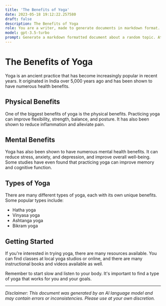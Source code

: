 ```yaml
---
title: 'The Benefits of Yoga'
date: 2023-05-18 19:12:22.257580
draft: false
description: The Benefits of Yoga
role: You are a writer, made to generate documents in markdown format. It is very important that all of the documents you generate are in valid markdown format.
model: gpt-3.5-turbo
prompt: Generate a markdown formatted document about a random topic. At the bottom, include a disclaimer explaining that the document was generated by you. The first line of the document should be the title. Make sure that the entire document is in proper markdown format, using a mix of various tags to make the document visually appealing.
---
```


# The Benefits of Yoga

Yoga is an ancient practice that has become increasingly popular in recent years. It originated in India over 5,000 years ago and has been shown to have numerous health benefits.

## Physical Benefits

One of the biggest benefits of yoga is the physical benefits. Practicing yoga can improve flexibility, strength, balance, and posture. It has also been shown to reduce inflammation and alleviate pain.

## Mental Benefits

Yoga has also been shown to have numerous mental health benefits. It can reduce stress, anxiety, and depression, and improve overall well-being. Some studies have even found that practicing yoga can improve memory and cognitive function.

## Types of Yoga

There are many different types of yoga, each with its own unique benefits. Some popular types include:

- Hatha yoga
- Vinyasa yoga
- Ashtanga yoga
- Bikram yoga

## Getting Started

If you're interested in trying yoga, there are many resources available. You can find classes at local yoga studios or online, and there are many instructional books and videos available as well.

Remember to start slow and listen to your body. It's important to find a type of yoga that works for you and your goals.

---

*Disclaimer: This document was generated by an AI language model and may contain errors or inconsistencies. Please use at your own discretion.*